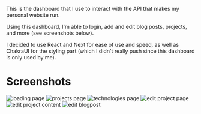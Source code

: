 This is the dashboard that I use to interact with the API that makes my personal website run.

Using this dashboard, I'm able to login, add and edit blog posts, projects, and more (see screenshots below).

I decided to use React and Next for ease of use and speed, as well as ChakraUI for the styling part (which I didn't really push since this dashboard is only used by me).

# Screenshots

![loading page](https://i.imgur.com/IXDU5gm.png)
![projects page](https://i.imgur.com/8J71DUt.png)
![technologies page](https://i.imgur.com/JU3Al2a.png)
![edit project page](https://i.imgur.com/hl7jk6W.png)
![edit project content](https://i.imgur.com/nJfrPco.png)
![edit blogpost](https://i.imgur.com/ySPgoHC.png)
